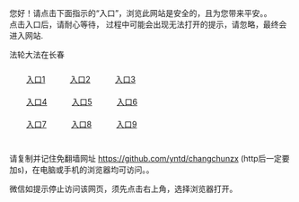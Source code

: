 您好！请点击下面指示的“入口”，浏览此网站是安全的，且为您带来平安。。 <br/>
点击入口后，请耐心等待， 过程中可能会出现无法打开的提示，请忽略，最终会进入网站. </br>

法轮大法在长春<br/>
<div style="padding:10px"><a style="margin:20px" target="_blank" href="https://d20xe8x8udcpdj.cloudfront.net/2Qpsp?rkwgjndk" id="ccLink1" rel="nofollow">入口1</a> <a target="_blank" style="margin:20px" href="https://d3a6qx492jnzre.cloudfront.net/2Qpsp?tsulmoq" id="ccLink2" rel="nofollow">入口2</a> <a style="margin:20px" target="_blank" href="https://d1ls3xpdmou5p1.cloudfront.net/2Qpsp?isguzmvj" id="ccLink3" rel="nofollow">入口3</a></div>

<div style="padding:10px" ><a style="margin:20px" target="_blank" href="https://d20xe8x8udcpdj.cloudfront.net/2Qpsp?rkwgjndk" id="ccLink4" rel="nofollow">入口4</a> <a style="margin:20px" href="https://d3a6qx492jnzre.cloudfront.net/2Qpsp?tsulmoq" target="_blank" id="ccLink5" rel="nofollow">入口5</a> <a style="margin:20px" href="https://d1ls3xpdmou5p1.cloudfront.net/2Qpsp?isguzmvj" target="_blank" id="ccLink6" rel="nofollow">入口6</a></div>

<div style="padding:10px"><a style="margin:20px" target="_blank" href="https://d20xe8x8udcpdj.cloudfront.net/2Qpsp?rkwgjndk" id="ccLink7" rel="nofollow">入口7</a> <a style="margin:20px" href="https://d3a6qx492jnzre.cloudfront.net/2Qpsp?tsulmoq" target="_blank" id="ccLink8" rel="nofollow">入口8</a> <a style="margin:20px" target="_blank" href="https://d1ls3xpdmou5p1.cloudfront.net/2Qpsp?isguzmvj" id="ccLink9" rel="nofollow">入口9</a></div>

<br/>



请复制并记住免翻墙网址 https://github.com/yntd/changchunzx (http后一定要加s)，在电脑或手机的浏览器均可访问。。<br/>

微信如提示停止访问该网页，须先点击右上角，选择浏览器打开。
